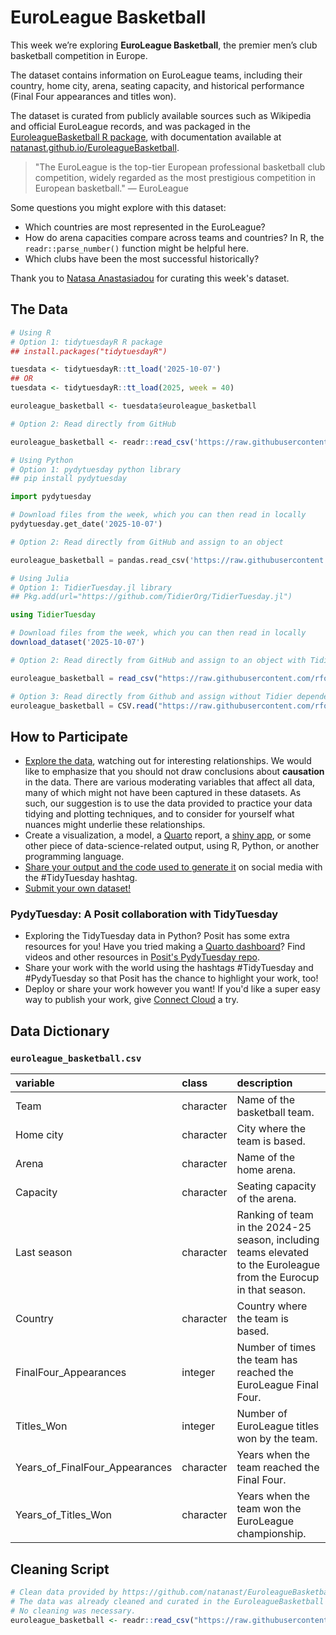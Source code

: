 # EuroLeague Basketball

This week we’re exploring **EuroLeague Basketball**, the premier men’s club basketball competition in Europe.  

The dataset contains information on EuroLeague teams, including their country, home city, arena, seating capacity, and historical performance (Final Four appearances and titles won).  

The dataset is curated from publicly available sources such as Wikipedia and official EuroLeague records, and was packaged in the [EuroleagueBasketball R package](https://github.com/natanast/EuroleagueBasketball), with documentation available at [natanast.github.io/EuroleagueBasketball](https://natanast.github.io/EuroleagueBasketball/).

> "The EuroLeague is the top-tier European professional basketball club competition, widely regarded as the most prestigious competition in European basketball." — EuroLeague

Some questions you might explore with this dataset:  
- Which countries are most represented in the EuroLeague?  
- How do arena capacities compare across teams and countries?  In R, the `readr::parse_number()` function might be helpful here.
- Which clubs have been the most successful historically?

Thank you to [Natasa Anastasiadou](https://github.com/natanast) for curating this week's dataset.

## The Data

```r
# Using R
# Option 1: tidytuesdayR R package 
## install.packages("tidytuesdayR")

tuesdata <- tidytuesdayR::tt_load('2025-10-07')
## OR
tuesdata <- tidytuesdayR::tt_load(2025, week = 40)

euroleague_basketball <- tuesdata$euroleague_basketball

# Option 2: Read directly from GitHub

euroleague_basketball <- readr::read_csv('https://raw.githubusercontent.com/rfordatascience/tidytuesday/main/data/2025/2025-10-07/euroleague_basketball.csv')
```

```python
# Using Python
# Option 1: pydytuesday python library
## pip install pydytuesday

import pydytuesday

# Download files from the week, which you can then read in locally
pydytuesday.get_date('2025-10-07')

# Option 2: Read directly from GitHub and assign to an object

euroleague_basketball = pandas.read_csv('https://raw.githubusercontent.com/rfordatascience/tidytuesday/main/data/2025/2025-10-07/euroleague_basketball.csv')
```

```julia
# Using Julia
# Option 1: TidierTuesday.jl library
## Pkg.add(url="https://github.com/TidierOrg/TidierTuesday.jl")

using TidierTuesday

# Download files from the week, which you can then read in locally
download_dataset('2025-10-07')

# Option 2: Read directly from GitHub and assign to an object with TidierFiles

euroleague_basketball = read_csv("https://raw.githubusercontent.com/rfordatascience/tidytuesday/main/data/2025/2025-10-07/euroleague_basketball.csv")

# Option 3: Read directly from Github and assign without Tidier dependencies
euroleague_basketball = CSV.read("https://raw.githubusercontent.com/rfordatascience/tidytuesday/main/data/2025/2025-10-07/euroleague_basketball.csv", DataFrame)
```


## How to Participate

- [Explore the data](https://r4ds.hadley.nz/), watching out for interesting relationships. We would like to emphasize that you should not draw conclusions about **causation** in the data. There are various moderating variables that affect all data, many of which might not have been captured in these datasets. As such, our suggestion is to use the data provided to practice your data tidying and plotting techniques, and to consider for yourself what nuances might underlie these relationships.
- Create a visualization, a model, a [Quarto](https://quarto.org/) report, a [shiny app](https://shiny.posit.co/), or some other piece of data-science-related output, using R, Python, or another programming language.
- [Share your output and the code used to generate it](../../../sharing.md) on social media with the #TidyTuesday hashtag.
- [Submit your own dataset!](../../../pr_instructions.md)

### PydyTuesday: A Posit collaboration with TidyTuesday

- Exploring the TidyTuesday data in Python? Posit has some extra resources for you! Have you tried making a [Quarto dashboard](https://quarto.org/docs/dashboards/)? Find videos and other resources in [Posit's PydyTuesday repo](https://github.com/posit-dev/python-tidytuesday-challenge).
- Share your work with the world using the hashtags #TidyTuesday and #PydyTuesday so that Posit has the chance to highlight your work, too!
- Deploy or share your work however you want! If you'd like a super easy way to publish your work, give [Connect Cloud](https://connect.posit.cloud/) a try.


## Data Dictionary

### `euroleague_basketball.csv`

|variable                       |class     |description                                                                 |
|:------------------------------|:---------|:---------------------------------------------------------------------------|
|Team                           |character |Name of the basketball team.                                                 |
|Home city                      |character |City where the team is based.                                               |
|Arena                          |character |Name of the home arena.                                                     |
|Capacity                       |character |Seating capacity of the arena.                                              |
|Last season                    |character |Ranking of team in the 2024-25 season, including teams elevated to the Euroleague from the Eurocup in that season.|
|Country                        |character |Country where the team is based.                                            |
|FinalFour_Appearances          |integer    |Number of times the team has reached the EuroLeague Final Four.             |
|Titles_Won                     |integer    |Number of EuroLeague titles won by the team.                                |
|Years_of_FinalFour_Appearances |character |Years when the team reached the Final Four.                                 |
|Years_of_Titles_Won            |character |Years when the team won the EuroLeague championship.                        |

## Cleaning Script

```r
# Clean data provided by https://github.com/natanast/EuroleagueBasketball. 
# The data was already cleaned and curated in the EuroleagueBasketball R package.
# No cleaning was necessary.
euroleague_basketball <- readr::read_csv("https://raw.githubusercontent.com/natanast/EuroleagueBasketball/main/data-raw/euroleague_dataset.csv")

```
